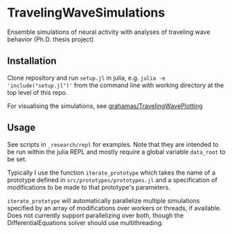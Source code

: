 # TravelingWaveSimulations
Ensemble simulations of neural activity with analyses of traveling wave behavior (Ph.D. thesis project)

## Installation

Clone repository and run `setup.jl` in julia, e.g. `julia -e 'include("setup.jl")'` from the command line with working directory at the top level of this repo.

For visualising the simulations, see [grahamas/TravelingWavePlotting](https://github.com/grahamas/TravelingWaveSimulationsPlotting)


## Usage

See scripts in `_research/repl` for examples. Note that they are intended to be run within the julia REPL and mostly require a global variable `data_root` to be set.

Typically I use the function `iterate_prototype` which takes the name of a prototype defined in `src/prototypes/prototypes.jl` and a specification of modifications to be made to that prototype's parameters.

`iterate_prototype` will automatically parallelize multiple simulations specified by an array of modifications over workers or threads, if available. Does not currently support parallelizing over both, though the DifferentialEquations solver should use multithreading.
